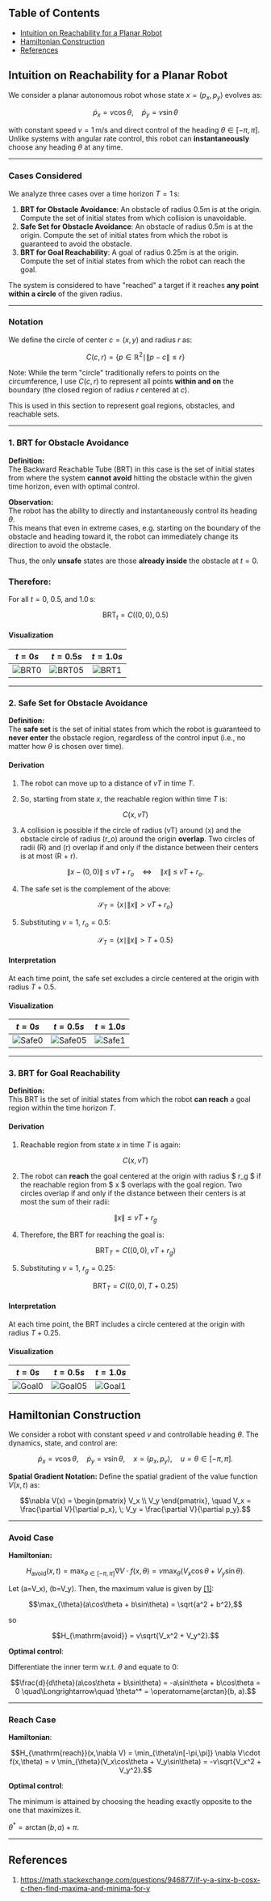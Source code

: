 ## Table of Contents
* [Intuition on Reachability for a Planar Robot](#intuition-on-reachability-for-a-planar-robot)
* [Hamiltonian Construction](#hamiltonian-construction)
* [References](#references)

## Intuition on Reachability for a Planar Robot

We consider a planar autonomous robot whose state $x=(p_x, p_y)$ evolves as:

$$
\dot p_x = v \cos\theta, \quad \dot p_y = v \sin\theta
$$

with constant speed $v = 1$ m/s and direct control of the heading $\theta \in [-\pi, \pi]$. Unlike systems with angular rate control, this robot can **instantaneously** choose any heading $\theta$ at any time.

---

### Cases Considered

We analyze three cases over a time horizon $T = 1$ s:

1. **BRT for Obstacle Avoidance**: An obstacle of radius 0.5m is at the origin. Compute the set of initial states from which collision is unavoidable.
2. **Safe Set for Obstacle Avoidance**: An obstacle of radius 0.5m is at the origin. Compute the set of initial states from which the robot is guaranteed to avoid the obstacle.
3. **BRT for Goal Reachability**: A goal of radius 0.25m is at the origin. Compute the set of initial states from which the robot can reach the goal.


The system is considered to have "reached" a target if it reaches **any point within a circle** of the given radius.

---

### Notation

We define the circle of center $c = (x, y)$ and radius $r$ as:

```math
C(c, r) = \{ p \in \mathbb{R}^2 \mid \|p - c\| \leq r \}
```

Note: While the term "circle" traditionally refers to points on the circumference, I use $C(c, r)$ to represent all points **within and on** the boundary (the closed region of radius $r$ centered at $c$). 

This is used in this section to represent goal regions, obstacles, and reachable sets.

---

### 1. BRT for Obstacle Avoidance

**Definition:**  
The Backward Reachable Tube (BRT) in this case is the set of initial states from where the system **cannot avoid** hitting the obstacle within the given time horizon, even with optimal control.

**Observation:**  
The robot has the ability to directly and instantaneously control its heading $\theta$.  
This means that even in extreme cases, e.g. starting on the boundary of the obstacle and heading toward it, the robot can immediately change its direction to avoid the obstacle.  

Thus, the only **unsafe** states are those **already inside** the obstacle at $t=0$.

### Therefore:

For all $t = 0$, $0.5$, and $1.0$ s:

$$
\text{BRT}_{t} = C\left((0, 0),\, 0.5\right)
$$

#### Visualization 

| $t = 0s$ | $t = 0.5s$ | $t = 1.0s$ |
|:--------:|:-----------:|:-----------:|
| ![BRT0](assets/brt_obstacle_05m.png) | ![BRT05](assets/brt_obstacle_05m.png)  | ![BRT1](assets/brt_obstacle_05m.png)   |

---

### 2. Safe Set for Obstacle Avoidance

**Definition:**  
The **safe set** is the set of initial states from which the robot is guaranteed to **never enter** the obstacle region, regardless of the control input (i.e., no matter how $\theta$ is chosen over time).

#### Derivation

1. The robot can move up to a distance of $vT$ in time $T$.

2. So, starting from state $x$, the reachable region within time $T$ is:

```math
C(x, vT)
```

3. A collision is possible if the circle of radius \(vT\) around \(x\) and the obstacle circle of radius \(r_o\) around the origin **overlap**. Two circles of radii \(R\) and \(r\) overlap if and only if the distance between their centers is at most \(R + r\).

```math
\|x - (0,0)\| \;\le\; vT + r_o
\quad\Longleftrightarrow\quad
\|x\|\;\le\;vT + r_o.
```

4. The safe set is the complement of the above:

```math
\mathcal{S}_T = \left\{ x \mid \|x\| > vT + r_o \right\}
```

5. Substituting $v = 1$, $r_o = 0.5$:

```math
\mathcal{S}_T = \left\{ x \mid \|x\| > T + 0.5 \right\}
```

#### Interpretation

At each time point, the safe set excludes a circle centered at the origin with radius $T + 0.5$.

#### Visualization 

| $t = 0s$ | $t = 0.5s$ | $t = 1.0s$ |
|:--------:|:-----------:|:-----------:|
| ![Safe0](assets/safeset_t0.png) | ![Safe05](assets/safeset_t05.png) | ![Safe1](assets/safeset_t10.png)  |

---

### 3. BRT for Goal Reachability

**Definition:**  
This BRT is the set of initial states from which the robot **can reach** a goal region within the time horizon $T$.

#### Derivation

1. Reachable region from state $x$ in time $T$ is again:

```math
C(x, vT)
```

2. The robot can **reach** the goal centered at the origin with radius $ r_g $ if the reachable region from $ x $ overlaps with the goal region. Two circles overlap if and only if the distance between their centers is at most the sum of their radii:

```math
\|x\| \leq vT + r_g
```

4. Therefore, the BRT for reaching the goal is:

```math
\text{BRT}_T = C\left((0, 0),\, vT + r_g\right)
```

5. Substituting $v = 1$, $r_g = 0.25$:

```math
\text{BRT}_T = C\left((0, 0),\, T + 0.25\right)
```

#### Interpretation
At each time point, the BRT includes a circle centered at the origin with radius $T + 0.25$.

#### Visualization 

| $t = 0s$ | $t = 0.5s$ | $t = 1.0s$ |
|:--------:|:-----------:|:-----------:|
| ![Goal0](assets/goalreach_t0.png) | ![Goal05](assets/goalreach_t05.png) | ![Goal1](assets/goalreach_t10.png)  |


## Hamiltonian Construction
We consider a robot with constant speed $v$ and controllable heading $\theta$. The dynamics, state, and control are:

```math
\dot p_x = v\cos\theta, \quad \dot p_y = v\sin\theta, \quad x = (p_x, p_y), \quad u = \theta \in [-\pi,\pi].
```

**Spatial Gradient Notation:** Define the spatial gradient of the value function $V(x, t)$ as:

```math
\nabla V(x) = \begin{pmatrix} V_x \\ V_y \end{pmatrix},
\quad V_x = \frac{\partial V}{\partial p_x}, \; V_y = \frac{\partial V}{\partial p_y}.
```

---

### Avoid Case

**Hamiltonian:**
```math
H_{\mathrm{avoid}}(x, t)
= \max_{\theta\in[-\pi,\pi]} \nabla V\cdot f(x,\theta)
= v \max_{\theta}\bigl(V_x\cos\theta + V_y\sin\theta\bigr).
```

Let \(a=V_x\), \(b=V_y\).  Then, the maximum value is given by [[1]](#references):

```math
\max_{\theta}(a\cos\theta + b\sin\theta)
= \sqrt{a^2 + b^2},
```

so

```math
H_{\mathrm{avoid}} = v\sqrt{V_x^2 + V_y^2}.
```

**Optimal control**:

Differentiate the inner term w.r.t. $\theta$ and equate to 0:

```math
\frac{d}{d\theta}(a\cos\theta + b\sin\theta)
= -a\sin\theta + b\cos\theta = 0
\quad\Longrightarrow\quad
\theta^* = \operatorname{arctan}(b, a).
```

---

### Reach Case

**Hamiltonian**:

```math
H_{\mathrm{reach}}(x,\nabla V)
= \min_{\theta\in[-\pi,\pi]} \nabla V\cdot f(x,\theta)
= v \min_{\theta}(V_x\cos\theta + V_y\sin\theta)
= -v\sqrt{V_x^2 + V_y^2}.
```

**Optimal control**:

The minimum is attained by choosing the heading exactly opposite to the one that maximizes it.

$\theta^* = \operatorname{arctan}(b, a) + \pi$.


---

## References
1. https://math.stackexchange.com/questions/946877/if-y-a-sinx-b-cosx-c-then-find-maxima-and-minima-for-y
